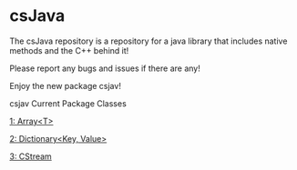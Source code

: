 # csJava
The csJava repository is a repository for a java library that includes native methods and the C++ behind it!

Please report any bugs and issues if there are any!

Enjoy the new package csjav!

csjav
Current Package Classes

[1: Array\<T\>](https://github.com/CameronCS/csJava/blob/main/csjav/Array.java)

[2: Dictionary\<Key, Value\>](https://github.com/CameronCS/csJava/blob/main/csjav/Dictionary.java)

[3: CStream](https://github.com/CameronCS/csJava/blob/main/csjav/CStream/CStream.java)
